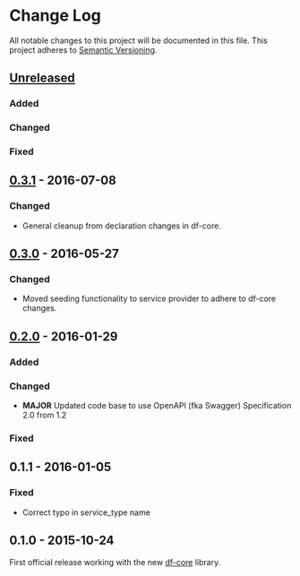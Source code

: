 # Change Log
All notable changes to this project will be documented in this file.
This project adheres to [Semantic Versioning](http://semver.org/).

## [Unreleased]
### Added

### Changed

### Fixed

## [0.3.1] - 2016-07-08
### Changed
- General cleanup from declaration changes in df-core.

## [0.3.0] - 2016-05-27
### Changed
- Moved seeding functionality to service provider to adhere to df-core changes.

## [0.2.0] - 2016-01-29
### Added

### Changed
- **MAJOR** Updated code base to use OpenAPI (fka Swagger) Specification 2.0 from 1.2

### Fixed

## 0.1.1 - 2016-01-05
### Fixed
- Correct typo in service_type name

## 0.1.0 - 2015-10-24
First official release working with the new [df-core](https://github.com/dreamfactorysoftware/df-core) library.

[Unreleased]: https://github.com/dreamfactorysoftware/df-rackspace/compare/0.3.1...HEAD
[0.3.1]: https://github.com/dreamfactorysoftware/df-rackspace/compare/0.3.0...0.3.1
[0.3.0]: https://github.com/dreamfactorysoftware/df-rackspace/compare/0.2.0...0.3.0
[0.2.0]: https://github.com/dreamfactorysoftware/df-rackspace/compare/0.1.1...0.2.0
[0.1.1]: https://github.com/dreamfactorysoftware/df-rackspace/compare/0.1.0...0.1.1
